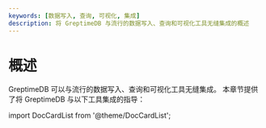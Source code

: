 ```yaml
---
keywords: [数据写入, 查询, 可视化, 集成]
description: 将 GreptimeDB 与流行的数据写入、查询和可视化工具无缝集成的概述
---
```


# 概述

GreptimeDB 可以与流行的数据写入、查询和可视化工具无缝集成。
本章节提供了将 GreptimeDB 与以下工具集成的指导：

import DocCardList from '@theme/DocCardList';

<DocCardList />
